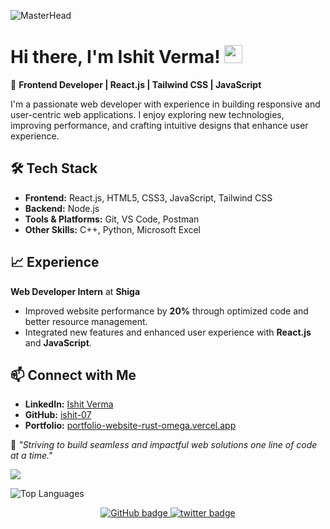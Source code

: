 ![MasterHead](https://user-images.githubusercontent.com/74038190/213910845-af37a709-8995-40d6-be59-724526e3c3d7.gif)
# Hi there, I'm Ishit Verma! <img src="https://github.com/TheDudeThatCode/TheDudeThatCode/blob/master/Assets/Hi.gif" width="29px">

🚀 **Frontend Developer | React.js | Tailwind CSS | JavaScript**

I'm a passionate web developer with experience in building responsive and user-centric web applications. I enjoy exploring new technologies, improving performance, and crafting intuitive designs that enhance user experience.

## 🛠️ Tech Stack
- **Frontend:** React.js, HTML5, CSS3, JavaScript, Tailwind CSS
- **Backend:** Node.js
- **Tools & Platforms:** Git, VS Code, Postman
- **Other Skills:** C++, Python, Microsoft Excel

## 📈 Experience
**Web Developer Intern** at **Shiga**  
- Improved website performance by **20%** through optimized code and better resource management.
- Integrated new features and enhanced user experience with **React.js** and **JavaScript**.

## 📫 Connect with Me
- **LinkedIn:** [Ishit Verma](https://www.linkedin.com/in/ishit-verma/)  
- **GitHub:** [ishit-07](https://github.com/ishit-07)  
- **Portfolio:** [portfolio-website-rust-omega.vercel.app](https://portfolio-website-rust-omega.vercel.app/)  

🌟 _"Striving to build seamless and impactful web solutions one line of code at a time."_


<img src="https://github-profile-trophy.vercel.app/?username=ishit-07&theme=onedark&column=3&margin-w=15&margin-h=15">

![Top Languages](https://github-readme-stats.vercel.app/api/top-langs/?username=ishit-07&layout=compact&theme=onedark&token=${PAT_1})


<p align="center">
  <a href="https://github.com/ishit-07?tab=followers">
    <img src="https://img.shields.io/github/followers/ishit-07?label=Followers&logo=GitHub&style=for-the-badge" alt="GitHub badge" />
  </a>
  <a href="https://x.com/ishit__07/followers">
    <img src="https://img.shields.io/twitter/follow/ishit__07?label=Twitter&logo=twitter&style=for-the-badge" alt="twitter badge" />
  </a>
</p>


